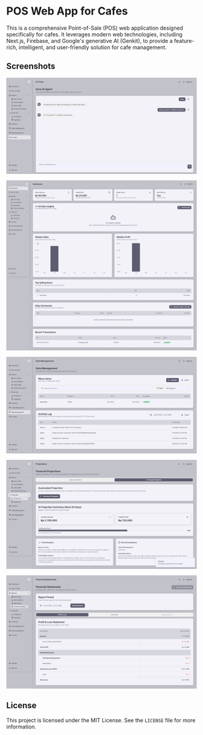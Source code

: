 # POS Web App for Cafes

This is a comprehensive Point-of-Sale (POS) web application designed specifically for cafes. It leverages modern web technologies, including Next.js, Firebase, and Google's generative AI (Genkit), to provide a feature-rich, intelligent, and user-friendly solution for cafe management.

## Screenshots

![POS Web App Screenshot 1](Image/screencapture-pos-webapp-gray-vercel-app-ai-tools-2025-07-13-20_18_21.png)


![POS Web App Screenshot 2](Image/screencapture-pos-webapp-gray-vercel-app-dashboard-2025-07-13-20_15_08.png)


![POS Web App Screenshot 3](Image/screencapture-pos-webapp-gray-vercel-app-data-2025-07-13-20_18_39.png)


![POS Web App Screenshot 4](Image/screencapture-pos-webapp-gray-vercel-app-financials-projections-2025-07-13-20_16_24.png)


![POS Web App Screenshot 5](Image/screencapture-pos-webapp-gray-vercel-app-reports-financial-statements-2025-07-13-20_16_04.png)

## License

This project is licensed under the MIT License. See the `LICENSE` file for more information.
